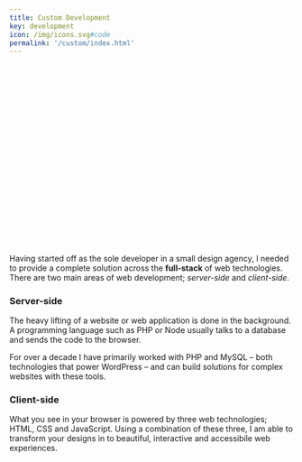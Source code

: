 ```yaml
---
title: Custom Development
key: development
icon: /img/icons.svg#code
permalink: '/custom/index.html'
---
```

<svg viewBox="0 0 800 512" class="icon icon--{{ key }}"><use xlink:href="{{ icon }}"></use></svg>

Having started off as the sole developer in a small design agency, I needed to provide a complete solution
across the **full-stack** of web technologies. There are two main areas of web development;
*server-side* and *client-side*.

### Server-side

The heavy lifting of a website or web application is done in the background. A programming language such
as PHP or Node usually talks to a database and sends the code to the browser.

For over a decade I have primarily worked with PHP and MySQL – both technologies that power WordPress –
and can build solutions for complex websites with these tools.

### Client-side

What you see in your browser is powered by three web technologies; HTML, CSS and JavaScript. Using a
combination of these three, I am able to transform your designs in to beautiful, interactive and accessibile
web experiences.
